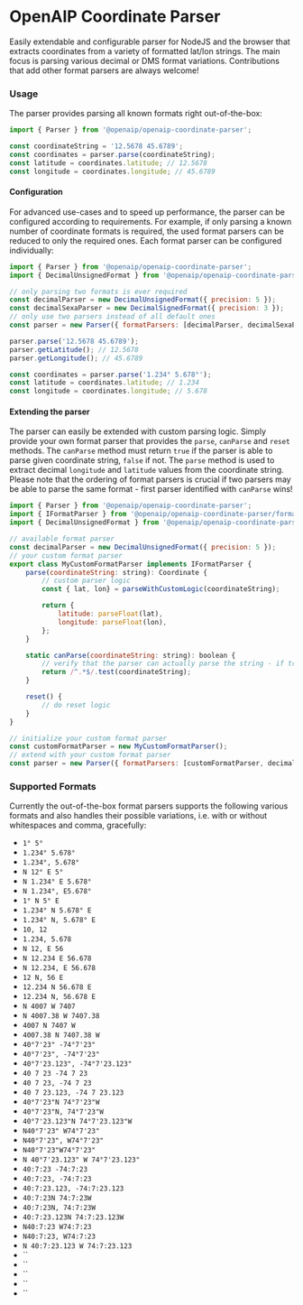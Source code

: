 # OpenAIP Coordinate Parser

Easily extendable and configurable parser for NodeJS and the browser that extracts coordinates from a variety of formatted lat/lon strings. The main focus is parsing various decimal or DMS format variations. Contributions that
add other format parsers are always welcome!

### Usage

The parser provides parsing all known formats right out-of-the-box:

```javascript
import { Parser } from '@openaip/openaip-coordinate-parser';

const coordinateString = '12.5678 45.6789';
const coordinates = parser.parse(coordinateString);
const latitude = coordinates.latitude; // 12.5678
const longitude = coordinates.longitude; // 45.6789
```

#### Configuration

For advanced use-cases and to speed up performance, the parser can be configured according to requirements. For example,
if only parsing a known number of coordinate formats is required, the used format parsers can be reduced to only the
required ones. Each format parser can be configured individually:

```javascript
import { Parser } from '@openaip/openaip-coordinate-parser';
import { DecimalUnsignedFormat } from '@openaip/openaip-coordinate-parser/formats/decimal-format.js';

// only parsing two formats is ever required
const decimalParser = new DecimalUnsignedFormat({ precision: 5 });
const decimalSexaParser = new DecimalSignedFormat({ precision: 3 });
// only use two parsers instead of all default ones
const parser = new Parser({ formatParsers: [decimalParser, decimalSexaParser] });

parser.parse('12.5678 45.6789');
parser.getLatitude(); // 12.5678
parser.getLongitude(); // 45.6789

const coordinates = parser.parse('1.234° 5.678°');
const latitude = coordinates.latitude; // 1.234
const longitude = coordinates.longitude; // 5.678
```

#### Extending the parser

The parser can easily be extended with custom parsing logic. Simply provide your own format parser that provides the `parse`, `canParse` and `reset`
methods. The `canParse` method must return `true` if the parser is able to parse given coordinate string, `false` if not. The `parse` method is used to extract decimal `longitude` and `latitude` values from the coordinate string. Please note that the
ordering of format parsers is crucial if two parsers may be able to parse the same format - first
parser identified with `canParse` wins!

```javascript
import { Parser } from '@openaip/openaip-coordinate-parser';
import { IFormatParser } from '@openaip/openaip-coordinate-parser/formats/base-format.js';
import { DecimalUnsignedFormat } from '@openaip/openaip-coordinate-parser/formats/decimal-format.js';

// available format parser
const decimalParser = new DecimalUnsignedFormat({ precision: 5 });
// your custom format parser
export class MyCustomFormatParser implements IFormatParser {
    parse(coordinateString: string): Coordinate {
        // custom parser logic
        const { lat, lon} = parseWithCustomLogic(coordinateString);

        return {
            latitude: parseFloat(lat),
            longitude: parseFloat(lon),
        };
    }

    static canParse(coordinateString: string): boolean {
        // verify that the parser can actually parse the string - if true, the parser will be used to parse the coordinates
        return /^.*$/.test(coordinateString);
    }

    reset() {
        // do reset logic
    }
}

// initialize your custom format parser
const customFormatParser = new MyCustomFormatParser();
// extend with your custom format parser
const parser = new Parser({ formatParsers: [customFormatParser, decimalParser] });
```

### Supported Formats

Currently the out-of-the-box format parsers supports the following various formats and also handles their possible variations, i.e. with or without whitespaces and comma, gracefully:

-   `1° 5°`
-   `1.234° 5.678°`
-   `1.234°, 5.678°`
-   `N 12° E 5°`
-   `N 1.234° E 5.678°`
-   `N 1.234°, E5.678°`
-   `1° N 5° E`
-   `1.234° N 5.678° E`
-   `1.234° N, 5.678° E`
-   `10, 12`
-   `1.234, 5.678`
-   `N 12, E 56`
-   `N 12.234 E 56.678`
-   `N 12.234, E 56.678`
-   `12 N, 56 E`
-   `12.234 N 56.678 E`
-   `12.234 N, 56.678 E`
-   `N 4007 W 7407`
-   `N 4007.38 W 7407.38`
-   `4007 N 7407 W`
-   `4007.38 N 7407.38 W`
-   `40°7'23" -74°7'23"`
-   `40°7'23", -74°7'23"`
-   `40°7'23.123", -74°7'23.123"`
-   `40 7 23 -74 7 23`
-   `40 7 23, -74 7 23`
-   `40 7 23.123, -74 7 23.123`
-   `40°7'23"N 74°7'23"W`
-   `40°7'23"N, 74°7'23"W`
-   `40°7'23.123"N 74°7'23.123"W`
-   `N40°7'23" W74°7'23"`
-   `N40°7'23", W74°7'23"`
-   `N40°7'23"W74°7'23"`
-   `N 40°7'23.123" W 74°7'23.123"`
-   `40:7:23 -74:7:23`
-   `40:7:23, -74:7:23`
-   `40:7:23.123, -74:7:23.123`
-   `40:7:23N 74:7:23W`
-   `40:7:23N, 74:7:23W`
-   `40:7:23.123N 74:7:23.123W`
-   `N40:7:23 W74:7:23`
-   `N40:7:23, W74:7:23`
-   `N 40:7:23.123 W 74:7:23.123`
-   ``
-   ``
-   ``
-   ``
-   ``
